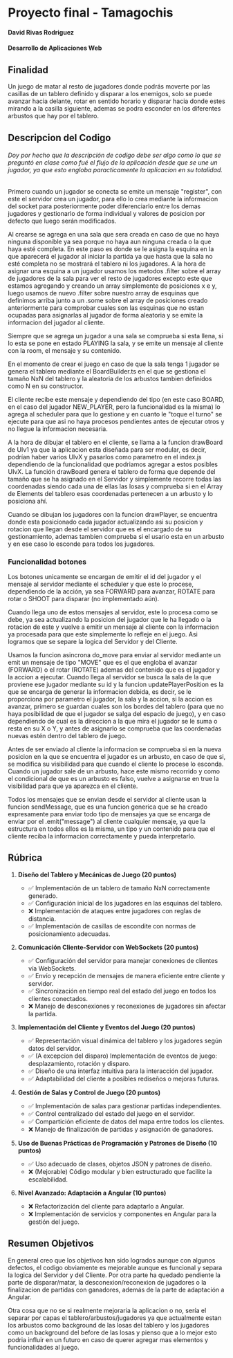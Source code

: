 # Proyecto final - Tamagochis

#### David Rivas Rodriguez
#### Desarrollo de Aplicaciones Web
##

## Finalidad
Un juego de matar al resto de jugadores donde podrás moverte por las casillas de un tablero definido y disparar a los enemigos, solo se puede avanzar hacia delante, rotar en sentido horario y disparar hacia donde estes mirando a la casilla siguiente, ademas se podra esconder en los diferentes arbustos que hay por el tablero.

## Descripcion del Codigo
###### Doy por hecho que la descripción de codigo debe ser algo como lo que se preguntó en clase como fué el flujo de la aplicación desde que se une un jugador, ya que esto engloba paracticamente la aplicacion en su totalidad.

Primero cuando un jugador se conecta se emite un mensaje "register", con este el servidor crea un jugador, para ello lo crea mediante la informacion del socket para posteriormente poder diferenciarlo entre los demas jugadores y gestionarlo de forma individual y valores de posicion por defecto que luego serán modificados.

Al crearse se agrega en una sala que sera creada en caso de que no haya ninguna disponible ya sea porque no haya aun ninguna creada o la que haya esté completa. En este paso es donde se le asigna la esquina en la que aparecerá el jugador al iniciar la partida ya que hasta que la sala no esté completa no se mostrará el tablero ni los jugadores. A la hora de asignar una esquina a un jugador usamos los metodos .filter sobre el array de jugadores de la sala para ver el resto de jugadores excepto este que estamos agregando y creando un array simplemente de posiciones x e y, luego usamos de nuevo .filter sobre nuestro array de esquinas que definimos arriba junto a un .some sobre el array de posiciones creado anteriormente para comprobar cuales son las esquinas que no estan ocupadas para asignarlas al jugador de forma aleatoria y se emite la informacion del jugador al cliente.

Siempre que se agrega un jugador a una sala se comprueba si esta llena, si lo esta se pone en estado PLAYING la sala, y se emite un mensaje al cliente con la room, el mensaje y su contenido.

En el momento de crear el juego en caso de que la sala tenga 1 jugador se genera el tablero mediante el BoardBuilder.ts en el que se gestiona el tamaño NxN del tablero y la aleatoria de los arbustos tambien definidos como N en su constructor.

El cliente recibe este mensaje y dependiendo del tipo (en este caso BOARD, en el caso del jugador NEW_PLAYER, pero la funcionalidad es la misma) lo agrega al scheduler para que lo gestione y en cuanto le "toque el turno" se ejecute para que asi no haya procesos pendientes antes de ejecutar otros y no llegue la informacion necesaria.

A la hora de dibujar el tablero en el cliente, se llama a la funcion drawBoard de UIv1 ya que la aplicacion esta diseñada para ser modular, es decir, podrían haber varios UIvX y pasarlos como parametro en el index.js dependiendo de la funcionalidad que podriamos agregar a estos posibles UIvX.
La función drawBoard genera el tablero de forma que depende del tamaño que se ha asignado en el Servidor y simplemente recorre todas las coordenadas siendo cada una de ellas las losas y comprueba si en el Array de Elements del tablero esas coordenadas pertenecen a un arbusto y lo posiciona ahí.

Cuando se dibujan los jugadores con la funcion drawPlayer, se encuentra donde esta posicionado cada jugador actualizando asi su posicion y rotacion que llegan desde el servidor que es el encargado de su gestionamiento, ademas tambien comprueba si el usario esta en un arbusto y en ese caso lo esconde para todos los jugadores.

### Funcionalidad botones
Los botones unicamente se encargan de emitir el id del jugador y el mensaje al servidor mediante el scheduler y que este lo procese, dependiendo de la acción, ya sea FORWARD para avanzar, ROTATE para rotar o SHOOT para disparar (no implementado aún).

Cuando llega uno de estos mensajes al servidor, este lo procesa como se debe, ya sea actualizando la posicion del jugador que le ha llegado o la rotacion de este y vuelve a emitir un mensaje al cliente con la informacion ya procesada para que este simplemente lo refleje en el juego. Asi logramos que se separe la logica del Servidor y del Cliente.

Usamos la funcion asincrona do_move para enviar al servidor mediante un emit un mensaje de tipo "MOVE" que es el que engloba el avanzar (FORWARD) o el rotar (ROTATE) ademas del contenido que es el jugador y la accion a ejecutar.
Cuando llega al servidor se busca la sala de la que proviene ese jugador mediante su id y la funcion updatePlayerPosition es la que se encarga de generar la informacion debida, es decir, se le proporciona por parametro el jugador, la sala y la accion, si la accion es avanzar, primero se guardan cuales son los bordes del tablero (para que no haya posibilidad de que el jugador se salga del espacio de juego), y en caso dependiendo de cual es la direccion a la que mira el jugador se le suma o resta en su X o Y, y antes de asignarlo se comprueba que las coordenadas nuevas estén dentro del tablero de juego.

Antes de ser enviado al cliente la informacion se comprueba si en la nueva posicion en la que se encuentra el jugador es un arbusto, en caso de que si, se modifica su visibilidad para que cuando el cliente lo procese lo esconda. Cuando un jugador sale de un arbusto, hace este mismo recorrido y como el condicional de que es un arbusto es falso, vuelve a asignarse en true la visibilidad para que ya aparezca en el cliente.


Todos los mensajes que se envian desde el servidor al cliente usan la funcion sendMessage, que es una funcion generica que se ha creado expresamente para enviar todo tipo de mensajes ya que se encarga de enviar por el .emit("message") al cliente cualquier mensaje, ya que la estructura en todos ellos es la misma, un tipo y un contenido para que el cliente reciba la informacion correctamente y pueda interpretarlo.




## Rúbrica

1. **Diseño del Tablero y Mecánicas de Juego (20 puntos)**
   - ✅ Implementación de un tablero de tamaño NxN correctamente generado.
   - ✅ Configuración inicial de los jugadores en las esquinas del tablero.
   - ❌ Implementación de ataques entre jugadores con reglas de distancia.
   - ✅ Implementación de casillas de escondite con normas de posicionamiento adecuadas.

2. **Comunicación Cliente-Servidor con WebSockets (20 puntos)**
   - ✅ Configuración del servidor para manejar conexiones de clientes vía WebSockets.
   - ✅ Envío y recepción de mensajes de manera eficiente entre cliente y servidor.
   - ✅ Sincronización en tiempo real del estado del juego en todos los clientes conectados.
   - ❌ Manejo de desconexiones y reconexiones de jugadores sin afectar la partida.

3. **Implementación del Cliente y Eventos del Juego (20 puntos)**
   - ✅ Representación visual dinámica del tablero y los jugadores según datos del servidor.
   - ✅ (A excepcion del disparo) Implementación de eventos de juego: desplazamiento, rotación y disparo.
   - ✅ Diseño de una interfaz intuitiva para la interacción del jugador.
   - ✅ Adaptabilidad del cliente a posibles rediseños o mejoras futuras.

4. **Gestión de Salas y Control de Juego (20 puntos)**
   - ✅ Implementación de salas para gestionar partidas independientes.
   - ✅ Control centralizado del estado del juego en el servidor.
   - ✅ Compartición eficiente de datos del mapa entre todos los clientes.
   - ❌ Manejo de finalización de partidas y asignación de ganadores.

5. **Uso de Buenas Prácticas de Programación y Patrones de Diseño (10 puntos)**
   - ✅ Uso adecuado de clases, objetos JSON y patrones de diseño.
   - ❌ (Mejorable) Código modular y bien estructurado que facilite la escalabilidad.

6. **Nivel Avanzado: Adaptación a Angular (10 puntos)**
   - ❌ Refactorización del cliente para adaptarlo a Angular.
   - ❌ Implementación de servicios y componentes en Angular para la gestión del juego.

## Resumen Objetivos
En general creo que los objetivos han sido logrados aunque con algunos defectos, el codigo obviamente es mejorable aunque es funcional y separa la logica del Servidor y del Cliente. Por otra parte ha quedado pendiente la parte de disparar/matar, la desconexion/reconexion de jugadores o la finalizacion de partidas con ganadores, además de la parte de adaptación a Angular.

Otra cosa que no se si realmente mejoraria la aplicacion o no, sería el separar por capas el tablero/arbustos/jugadores ya que actualmente estan los arbustos como background de las losas del tablero y los jugadores como un background del before de las losas y pienso que a lo mejor esto podria influir en un futuro en caso de querer agregar mas elementos y funcionalidades al juego.